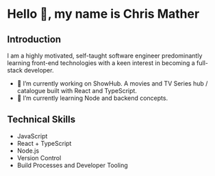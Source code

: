 # Hello 👋, my name is Chris Mather

## Introduction

I am a highly motivated, self-taught software engineer predominantly learning front-end technologies with a keen interest in becoming a full-stack developer.

- 🔭 I’m currently working on ShowHub. A movies and TV Series hub / catalogue built with React and TypeScript.
- 🌱 I’m currently learning Node and backend concepts.

## Technical Skills
- JavaScript
- React + TypeScript
- Node.js
- Version Control
- Build Processes and Developer Tooling


